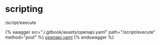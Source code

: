 # scripting

/script/execute




{% swagger src="./.gitbook/assets/openapi.yaml" path="/script/execute" method="post" %}
[openapi.yaml](<./.gitbook/assets/openapi.yaml>)
{% endswagger %}
